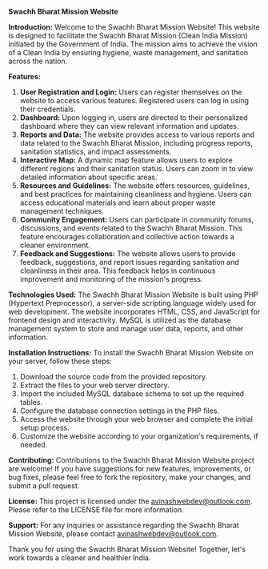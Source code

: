 **Swachh Bharat Mission Website**

**Introduction:**
Welcome to the Swachh Bharat Mission Website! This website is designed to facilitate the Swachh Bharat Mission (Clean India Mission) initiated by the Government of India. The mission aims to achieve the vision of a Clean India by ensuring hygiene, waste management, and sanitation across the nation.

**Features:**
1. **User Registration and Login:** Users can register themselves on the website to access various features. Registered users can log in using their credentials.
2. **Dashboard:** Upon logging in, users are directed to their personalized dashboard where they can view relevant information and updates.
3. **Reports and Data:** The website provides access to various reports and data related to the Swachh Bharat Mission, including progress reports, sanitation statistics, and impact assessments.
4. **Interactive Map:** A dynamic map feature allows users to explore different regions and their sanitation status. Users can zoom in to view detailed information about specific areas.
5. **Resources and Guidelines:** The website offers resources, guidelines, and best practices for maintaining cleanliness and hygiene. Users can access educational materials and learn about proper waste management techniques.
6. **Community Engagement:** Users can participate in community forums, discussions, and events related to the Swachh Bharat Mission. This feature encourages collaboration and collective action towards a cleaner environment.
7. **Feedback and Suggestions:** The website allows users to provide feedback, suggestions, and report issues regarding sanitation and cleanliness in their area. This feedback helps in continuous improvement and monitoring of the mission's progress.

**Technologies Used:**
The Swachh Bharat Mission Website is built using PHP (Hypertext Preprocessor), a server-side scripting language widely used for web development. The website incorporates HTML, CSS, and JavaScript for frontend design and interactivity. MySQL is utilized as the database management system to store and manage user data, reports, and other information.

**Installation Instructions:**
To install the Swachh Bharat Mission Website on your server, follow these steps:
1. Download the source code from the provided repository.
2. Extract the files to your web server directory.
3. Import the included MySQL database schema to set up the required tables.
4. Configure the database connection settings in the PHP files.
5. Access the website through your web browser and complete the initial setup process.
6. Customize the website according to your organization's requirements, if needed.

**Contributing:**
Contributions to the Swachh Bharat Mission Website project are welcome! If you have suggestions for new features, improvements, or bug fixes, please feel free to fork the repository, make your changes, and submit a pull request.

**License:**
This project is licensed under the avinashwebdev@outlook.com. Please refer to the LICENSE file for more information.

**Support:**
For any inquiries or assistance regarding the Swachh Bharat Mission Website, please contact avinashwebdev@outlook.com.

Thank you for using the Swachh Bharat Mission Website! Together, let's work towards a cleaner and healthier India.
